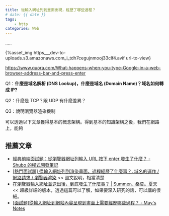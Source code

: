 ```yaml
---
title: 從輸入網址列到畫面出現，經歷了哪些過程？
# date: {{ date }}
tags: 
    - http
categories: Web
---
```


.....

<!-- more -->

{%asset_img https___dev-to-uploads.s3.amazonaws.com_i_tdh7cegujnmooj33clf4.avif url-to-view}

https://www.quora.com/What-happens-when-you-type-Google-in-a-web-browser-address-bar-and-press-enter

Q1：**什麼是域名解析 (DNS Lookup)，**什麼是**域名 (Domain Name)？域名如何轉成 IP?**

Q2：什麼是 TCP？跟 UDP 有什麼差異？

Q3：說明瀏覽器渲染機制 

可以透過以下文章獲得基本的概念架構。得到基本的知識架構之後，我們在網路上，能夠 

## 推薦文章

- [經典前端面試題：從瀏覽器網址列輸入 URL 按下 enter 發生了什麼？ - Shubo 的程式開發筆記](https://www.shubo.io/what-happens-when-you-type-a-url-in-the-browser-and-press-enter/)
- [[熱門面試題] 從輸入網址列到渲染畫面，過程經歷了什麼事？. 域名的運作 / 網路請求 / 瀏覽器渲染](https://medium.com/hannah-lin/%E7%86%B1%E9%96%80%E9%9D%A2%E8%A9%A6%E9%A1%8C-%E5%BE%9E%E8%BC%B8%E5%85%A5%E7%B6%B2%E5%9D%80%E5%88%97%E5%88%B0%E6%B8%B2%E6%9F%93%E7%95%AB%E9%9D%A2-%E9%81%8E%E7%A8%8B%E7%B6%93%E6%AD%B7%E4%BA%86%E4%BB%80%E9%BA%BC%E4%BA%8B-4a6cafefe78a) << 圖文說明，相當清楚
- [在瀏覽器輸入網址並送出後，到底發生了什麼事？ | Summer。桑莫。夏天](https://www.cythilya.tw/2018/11/26/what-happens-when-you-type-an-url-in-the-browser-and-press-enter/) << 超級詳細的版本，透過這篇可以了解，如果要深入研究的話，可以講的很細。
- [[面試題]從輸入網址到網站內容呈現到畫面上需要經歷哪些過程？ - May's Notes](https://www.may-notes.com/%E9%9D%A2%E8%A9%A6%E9%A1%8C%E5%BE%9E%E8%BC%B8%E5%85%A5%E7%B6%B2%E5%9D%80%E5%88%B0%E7%B6%B2%E7%AB%99%E5%85%A7%E5%AE%B9%E5%91%88%E7%8F%BE%E5%88%B0%E7%95%AB%E9%9D%A2%E4%B8%8A%E9%9C%80%E8%A6%81%E7%B6%93/)